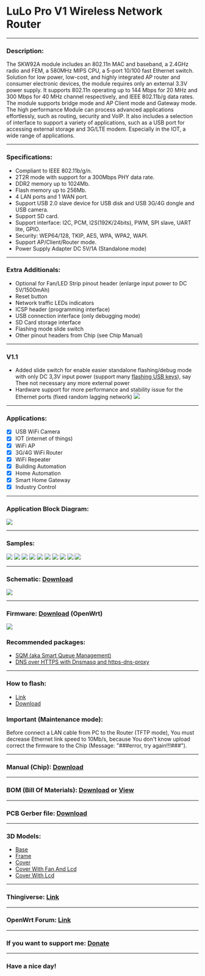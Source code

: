 # LuLo Pro V1 Wireless Network Router

---

### Description:

The SKW92A module includes an 802.11n MAC and baseband, a 2.4GHz radio and FEM, a 580MHz MIPS CPU, a 5-port 10/100 fast Ethernet switch. Solution for low power, low-cost, and highly integrated AP router and consumer electronic devices, the module requires only an external 3.3V power supply. It supports 802.11n operating up to 144 Mbps for 20 MHz and 300 Mbps for 40 MHz channel respectively, and IEEE 802.11b/g data rates. The module supports bridge mode and AP Client mode and Gateway mode. The high performance Module can process advanced applications effortlessly, such as routing, security and VoIP. It also includes a selection of interface to support a variety of applications, such as a USB port for accessing external storage and 3G/LTE modem. Especially in the IOT, a wide range of applications.

---

### Specifications:

- Compliant to IEEE 802.11b/g/n.
- 2T2R mode with support for a 300Mbps PHY
data rate.
- DDR2 memory up to 1024Mb.
- Flash memory up to 256Mb.
- 4 LAN ports and 1 WAN port.
- Support USB 2.0 slave device for USB disk
and USB 3G/4G dongle and USB camera.
- Support SD card.
- Support interface: I2C, PCM,
I2S(192K/24bits), PWM, SPI slave, UART lite,
GPIO.
- Security: WEP64/128, TKIP, AES, WPA,
WPA2, WAPI.
- Support AP/Client/Router mode.
- Power Supply Adapter DC 5V/1A (Standalone mode)

---

### Extra Additionals:

- Optional for Fan/LED Strip pinout header (enlarge input power to DC 5V/1500mAh)
- Reset button
- Network traffic LEDs indicators
- ICSP header (programming interface)
- USB connection interface (only debugging mode)
- SD Card storage interface
- Flashing mode slide switch
- Other pinout headers from Chip (see Chip Manual)

---

### V1.1

- Added slide switch for enable easier standalone flashing/debug mode with only DC 3,3V input power (support many [flashing USB keys](https://www.aliexpress.com/wholesale?catId=0&initiative_id=SB_20200810135246&SearchText=ftdi+usb "Aliexpress")), say Thee not necessary  any more external power
- Hardware support for more performance and stability issue for the Ethernet ports (fixed random lagging network)
![](https://github.com/drcyberg/LuLo_Pro_V1/blob/master/pictures/14.jpg)

---

### Applications:

- [x] USB WiFi Camera
- [x] IOT (internet of things)
- [x] WiFi AP
- [x] 3G/4G WiFi Router
- [x] WiFi Repeater
- [x] Building Automation
- [x] Home Automation
- [x] Smart Home Gateway
- [x] Industry Control

---

### Application Block Diagram:

![](https://github.com/drcyberg/LuLo_Pro_V1/blob/master/pictures/8.jpg)

---

### Samples:

![](https://github.com/drcyberg/LuLo_Pro_V1/blob/master/pictures/1.jpg)
![](https://github.com/drcyberg/LuLo_Pro_V1/blob/master/pictures/2.jpg)
![](https://github.com/drcyberg/LuLo_Pro_V1/blob/master/pictures/3.jpg)
![](https://github.com/drcyberg/LuLo_Pro_V1/blob/master/pictures/4.jpg)
![](https://github.com/drcyberg/LuLo_Pro_V1/blob/master/pictures/5.jpg)
![](https://github.com/drcyberg/LuLo_Pro_V1/blob/master/pictures/6.jpg)
![](https://github.com/drcyberg/LuLo_Pro_V1/blob/master/pictures/7.jpg)
![](https://github.com/drcyberg/LuLo_Pro_V1/blob/master/pictures/10.jpg)
![](https://github.com/drcyberg/LuLo_Pro_V1/blob/master/pictures/11.jpg)
![](https://github.com/drcyberg/LuLo_Pro_V1/blob/master/pictures/12.jpg)

---

### Schematic: [Download](https://github.com/drcyberg/LuLo_Pro_V1/blob/master/lulo/lulo.pdf "Download")

![](https://github.com/drcyberg/LuLo_Pro_V1/blob/master/pictures/9.jpg)

---

### Firmware: [Download](https://openwrt.org/toh/hwdata/skylab/skylab_skw92a "skw92a") (OpenWrt)

![](https://github.com/drcyberg/LuLo_Pro_V1/blob/master/pictures/13.jpg)

### Recommended packages:
- [SQM (aka Smart Queue Management)](https://openwrt.org/docs/guide-user/network/traffic-shaping/sqm "SQM aka Smart Queue Management")
- [DNS over HTTPS with Dnsmasq and https-dns-proxy](https://openwrt.org/docs/guide-user/services/dns/doh_dnsmasq_https-dns-proxy "DNS over HTTPS with Dnsmasq and https-dns-proxy")

---

### How to flash:

- [Link](https://git.openwrt.org/?p=openwrt/openwrt.git;a=commit;h=e42327aa890e64f8bf5e620c2b2a1fd609ce20fb "Flash")
- [Download](https://github.com/drcyberg/LuLo_Pro_V1/blob/master/lulo/flash.pdf "Flash")

### Important (Maintenance mode):
Before connect a LAN cable from PC to the Router (TFTP mode), You must decrease Ethernet link speed to 10Mb/s, because You don't know upload correct the firmware to the Chip (Message: "###error, try again!!!###").

---

### Manual (Chip): [Download](https://github.com/drcyberg/LuLo_Pro_V1/blob/master/lulo/SkyLab_SKW92A_V1.04_datasheet.pdf "Manual")

---

### BOM (Bill Of Materials): [Download](https://github.com/drcyberg/LuLo_Pro_V1/blob/master/lulo/lulo.xlsx "Link") or [View](https://docs.zoho.eu/sheet/published.do?rid=42dfbe86e06a03a254c4d9cb06e8fa9b62792 "View")

---

### PCB Gerber file: [Download](https://github.com/drcyberg/LuLo_Pro_V1/blob/master/manufacturing/lulo_v1.zip "Download")

---

### 3D Models:

- [Base](https://github.com/drcyberg/LuLo_Pro_V1/blob/master/stl/lulo_base.stl "Base")
- [Frame](https://github.com/drcyberg/LuLo_Pro_V1/blob/master/stl/lulo_frame.stl "Frame")
- [Cover](https://github.com/drcyberg/LuLo_Pro_V1/blob/master/stl/lulo_top_cover.stl "Cover")
- [Cover With Fan And Lcd](https://github.com/drcyberg/LuLo_Pro_V1/blob/master/stl/lulo_top_wf_wlcd.stl "Cover With Fan And Lcd")
- [Cover With Lcd](https://github.com/drcyberg/LuLo_Pro_V1/blob/master/stl/lulo_top_wof_wlcd.stl "Cover With Lcd")

---

### Thingiverse: [Link](https://www.thingiverse.com/thing:4262740 "Link")

---

### OpenWrt Forum: [Link](https://forum.openwrt.org/t/prototype-lulo-pro-v1-wireless-network-router/60118 "Link")

---

### If you want to support me: [Donate](https://www.paypal.me/Kunee82 "Donate")

---

### Have a nice day!
